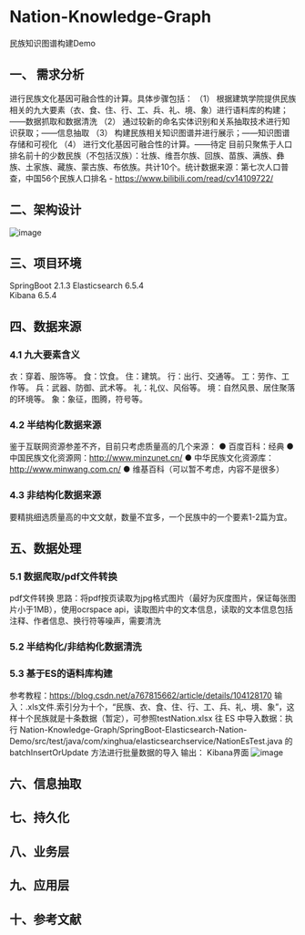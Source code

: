 # Nation-Knowledge-Graph
民族知识图谱构建Demo

## 一、 需求分析
进行民族文化基因可融合性的计算。具体步骤包括：
（1） 根据建筑学院提供民族相关的九大要素（衣、食、住、行、工、兵、礼、境、象）进行语料库的构建；——数据抓取和数据清洗
（2） 通过较新的命名实体识别和关系抽取技术进行知识获取；——信息抽取
（3） 构建民族相关知识图谱并进行展示；——知识图谱存储和可视化
（4） 进行文化基因可融合性的计算。——待定
目前只聚焦于人口排名前十的少数民族（不包括汉族）：壮族、维吾尔族、回族、苗族、满族、彝族、土家族、藏族、蒙古族、布依族。共计10个。统计数据来源：第七次人口普查，中国56个民族人口排名 - https://www.bilibili.com/read/cv14109722/

## 二、架构设计
![image](https://user-images.githubusercontent.com/42593013/178111410-c9e39740-2ad7-4ca5-87b1-8cabbd285902.png)

## 三、项目环境
SpringBoot 2.1.3
Elasticsearch 6.5.4  
Kibana 6.5.4

## 四、数据来源
### 4.1 九大要素含义
衣：穿着、服饰等。
食：饮食。
住：建筑。
行：出行、交通等。
工：劳作、工作等。
兵：武器、防御、武术等。
礼：礼仪、风俗等。
境：自然风景、居住聚落的环境等。
象：象征，图腾，符号等。

### 4.2 半结构化数据来源
鉴于互联网资源参差不齐，目前只考虑质量高的几个来源：
● 百度百科：经典
● 中国民族文化资源网：http://www.minzunet.cn/
● 中华民族文化资源库：http://www.minwang.com.cn/
● 维基百科（可以暂不考虑，内容不是很多）

### 4.3 非结构化数据来源
要精挑细选质量高的中文文献，数量不宜多，一个民族中的一个要素1-2篇为宜。

## 五、数据处理
### 5.1 数据爬取/pdf文件转换
pdf文件转换
思路：将pdf按页读取为jpg格式图片（最好为灰度图片，保证每张图片小于1MB），使用ocrspace api，读取图片中的文本信息，读取的文本信息包括注释、作者信息、换行符等噪声，需要清洗

### 5.2 半结构化/非结构化数据清洗

### 5.3 基于ES的语料库构建
参考教程：https://blog.csdn.net/a767815662/article/details/104128170
输入：.xls文件.索引分为十个，“民族、衣、食、住、行、工、兵、礼、境、象”，这样十个民族就是十条数据（暂定），可参照testNation.xlsx
往 ES 中导入数据：执行 Nation-Knowledge-Graph/SpringBoot-Elasticsearch-Nation-Demo/src/test/java/com/xinghua/elasticsearchservice/NationEsTest.java 的 batchInsertOrUpdate 方法进行批量数据的导入
输出：
Kibana界面
![image](https://user-images.githubusercontent.com/42593013/178110309-56e1ec56-6d91-4a55-9f00-4112358faf5b.png)

## 六、信息抽取

## 七、持久化

## 八、业务层

## 九、应用层

## 十、参考文献
